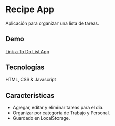 # Recipe App
Aplicación para organizar una lista de tareas.

## Demo
[Link a To Do List App](https://lucasgilardi.github.io/todolist-app/)

## Tecnologías
HTML, CSS & Javascript

## Características
- Agregar, editar y eliminar tareas para el día.
- Organizar por categoría de Trabajo y Personal.
- Guardado en LocalStorage.